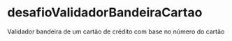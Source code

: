 # desafioValidadorBandeiraCartao
Validador bandeira de um cartão de crédito com base no número do cartão
